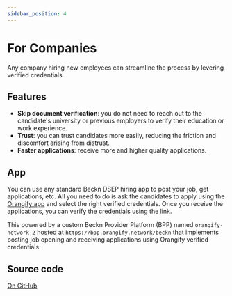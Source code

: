 ```yaml
---
sidebar_position: 4
---
```


# For Companies

Any company hiring new employees can streamline the process by levering verified credentials.

## Features

- **Skip document verification**: you do not need to reach out to the candidate's university or previous employers to verify their education or work experience.
- **Trust**: you can trust candidates more easily, reducing the friction and discomfort arising from distrust.
- **Faster applications**: receive more and higher quality applications.

## App

You can use any standard Beckn DSEP hiring app to post your job, get applications, etc. All you need to do is ask the candidates to apply using the [Orangify app](for-users.md) and select the right verified credentials. Once you receive the applications, you can verify the credentials using the link.

This powered by a custom Beckn Provider Platform (BPP) named `orangify-network-2` hosted at `https://bpp.orangify.network/beckn` that implements posting job opening and receiving applications using Orangify verified credentials.

## Source code

[On GitHub](https://github.com/NaikAayush/orangify/tree/main/bpp)
